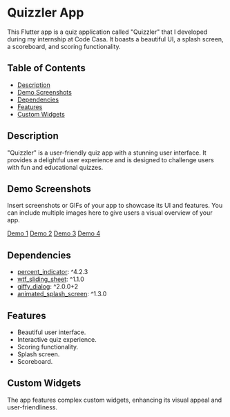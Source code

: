 # Quizzler App

This Flutter app is a quiz application called "Quizzler" that I developed during my internship at Code Casa. It boasts a beautiful UI, a splash screen, a scoreboard, and scoring functionality.

## Table of Contents

- [Description](#description)
- [Demo Screenshots](#demo-screenshots)
- [Dependencies](#dependencies)
- [Features](#features)
- [Custom Widgets](#custom-widgets)

## Description

"Quizzler" is a user-friendly quiz app with a stunning user interface. It provides a delightful user experience and is designed to challenge users with fun and educational quizzes.

## Demo Screenshots

Insert screenshots or GIFs of your app to showcase its UI and features. You can include multiple images here to give users a visual overview of your app.

[Demo 1](/screenshots/demo1.jpg)
[Demo 2](/screenshots/demo2.jpg)
[Demo 3](/screenshots/demo3.jpg)
[Demo 4](/screenshots/demo3.jpg)

## Dependencies

- [percent_indicator](https://pub.dev/packages/percent_indicator): ^4.2.3
- [wtf_sliding_sheet](https://pub.dev/packages/wtf_sliding_sheet): ^1.1.0
- [giffy_dialog](https://pub.dev/packages/giffy_dialog): ^2.0.0+2
- [animated_splash_screen](https://pub.dev/packages/animated_splash_screen): ^1.3.0

## Features

- Beautiful user interface.
- Interactive quiz experience.
- Scoring functionality.
- Splash screen.
- Scoreboard.

## Custom Widgets

The app features complex custom widgets, enhancing its visual appeal and user-friendliness.

